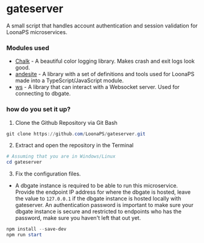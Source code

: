 # gateserver
A small script that handles account authentication and session validation for LoonaPS microservices.

### Modules used
- [Chalk](https://npmjs.com/package/chalk) - A beautiful color logging library. Makes crash and exit logs look good.
- [andesite](https://github.com/LoonaPS/andesite) - A library with a set of definitions and tools used for LoonaPS made into a TypeScript/JavaScript module. 
- [ws](https://npmjs.com/package/ws) - A library that can interact with a Websocket server. Used for connecting to dbgate.

### how do you set it up?
1. Clone the Github Repository via Git Bash

```powershell
git clone https://github.com/LoonaPS/gateserver.git
```

2. Extract and open the repository in the Terminal

```powershell
# Assuming that you are in Windows/Linux
cd gateserver
```

3. Fix the configuration files.
- A dbgate instance is required to be able to run this microservice. Provide the endpoint IP address for where the dbgate is hosted, leave the value to `127.0.0.1` if the dbgate instance is hosted locally with gateserver. An authentication password is important to make sure your dbgate instance is secure and restricted to endpoints who has the password, make sure you haven't left that out yet.

```powershell
npm install --save-dev
npm run start
```